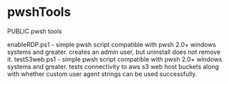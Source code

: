 # pwshTools
PUBLIC pwsh tools

enableRDP.ps1 - simple pwsh script compatible with pwsh 2.0+ windows systems and greater.  creates an admin user, but uninstall does not remove it.
testS3web.ps1 - simple pwsh script compatible with pwsh 2.0+ windows systems and greater.  tests connectivity to aws s3 web host buckets along with whether custom user agent strings can be used successfully.
